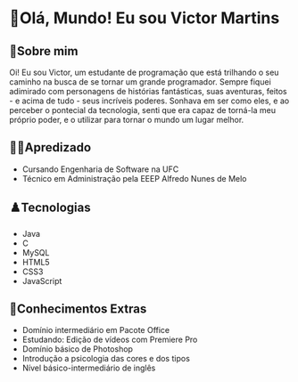 # 👋Olá, Mundo! Eu sou Victor Martins
## 👤Sobre mim
Oi! Eu sou Victor, um estudante de programação que está trilhando o seu caminho na busca de se tornar um grande programador. Sempre fiquei adimirado com personagens de histórias fantásticas, suas aventuras, feitos - e acima de tudo - seus incríveis poderes. Sonhava em ser como eles, e ao perceber o pontecial da tecnologia, senti que era capaz de torná-la meu próprio poder, e o utilizar para tornar o mundo um lugar melhor.

## 👨‍🎓Apredizado
* Cursando Engenharia de Software na UFC
* Técnico em Administração pela EEEP Alfredo Nunes de Melo

## ♟️Tecnologias
* Java
* C
* MySQL
* HTML5
* CSS3
* JavaScript

## 🧠Conhecimentos Extras
* Domínio intermediário em Pacote Office 
* Estudando: Edição de vídeos com Premiere Pro
* Domínio básico de Photoshop
* Introdução a psicologia das cores e dos tipos
* Nível básico-intermediário de inglês
